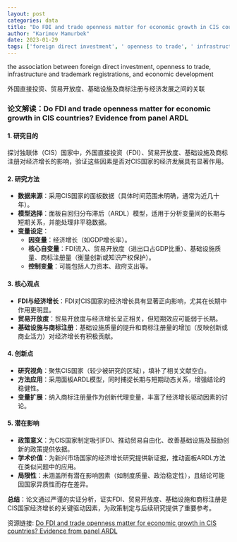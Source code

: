 ```yaml
---
layout: post
categories: data
title: "Do FDI and trade openness matter for economic growth in CIS countries? Evidence from panel ARDL"
author: "Karimov Mamurbek"
date: 2023-01-29
tags: ['foreign direct investment', ' openness to trade', ' infrastructure', ' trademark registrations', ' economic development']
---
```


the association between foreign direct investment, openness to trade, infrastructure and trademark registrations, and economic development

外国直接投资、贸易开放度、基础设施及商标注册与经济发展之间的关联

### **论文解读：Do FDI and trade openness matter for economic growth in CIS countries? Evidence from panel ARDL**  

#### **1. 研究目的**  
探讨独联体（CIS）国家中，外国直接投资（FDI）、贸易开放度、基础设施及商标注册对经济增长的影响，验证这些因素是否对CIS国家的经济发展具有显著作用。  

#### **2. 研究方法**  
- **数据来源**：采用CIS国家的面板数据（具体时间范围未明确，通常为近几十年）。  
- **模型选择**：面板自回归分布滞后（ARDL）模型，适用于分析变量间的长期与短期关系，并能处理非平稳数据。  
- **变量设定**：  
  - **因变量**：经济增长（如GDP增长率）。  
  - **核心自变量**：FDI流入、贸易开放度（进出口占GDP比重）、基础设施质量、商标注册量（衡量创新或知识产权保护）。  
  - **控制变量**：可能包括人力资本、政府支出等。  

#### **3. 核心观点**  
- **FDI与经济增长**：FDI对CIS国家的经济增长具有显著正向影响，尤其在长期中作用更明显。  
- **贸易开放度**：贸易开放度与经济增长呈正相关，但短期效应可能弱于长期。  
- **基础设施与商标注册**：基础设施质量的提升和商标注册量的增加（反映创新或商业活力）对经济增长有积极贡献。  

#### **4. 创新点**  
- **研究视角**：聚焦CIS国家（较少被研究的区域），填补了相关文献空白。  
- **方法应用**：采用面板ARDL模型，同时捕捉长期与短期动态关系，增强结论的稳健性。  
- **变量扩展**：纳入商标注册量作为创新代理变量，丰富了经济增长驱动因素的讨论。  

#### **5. 潜在影响**  
- **政策意义**：为CIS国家制定吸引FDI、推动贸易自由化、改善基础设施及鼓励创新的政策提供依据。  
- **学术价值**：为新兴市场国家的经济增长研究提供新证据，推动面板ARDL方法在类似问题中的应用。  
- **局限性**：未涵盖所有潜在影响因素（如制度质量、政治稳定性），且结论可能因国家异质性而存在差异。  

**总结**：论文通过严谨的实证分析，证实FDI、贸易开放度、基础设施和商标注册是CIS国家经济增长的关键驱动因素，为政策制定与后续研究提供了重要参考。

资源链接: [Do FDI and trade openness matter for economic growth in CIS countries? Evidence from panel ARDL](https://doi.org/10.57760/sciencedb.07179)
